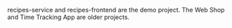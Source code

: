 recipes-service and recipes-frontend are the demo project. The Web Shop and Time Tracking App are older projects.
